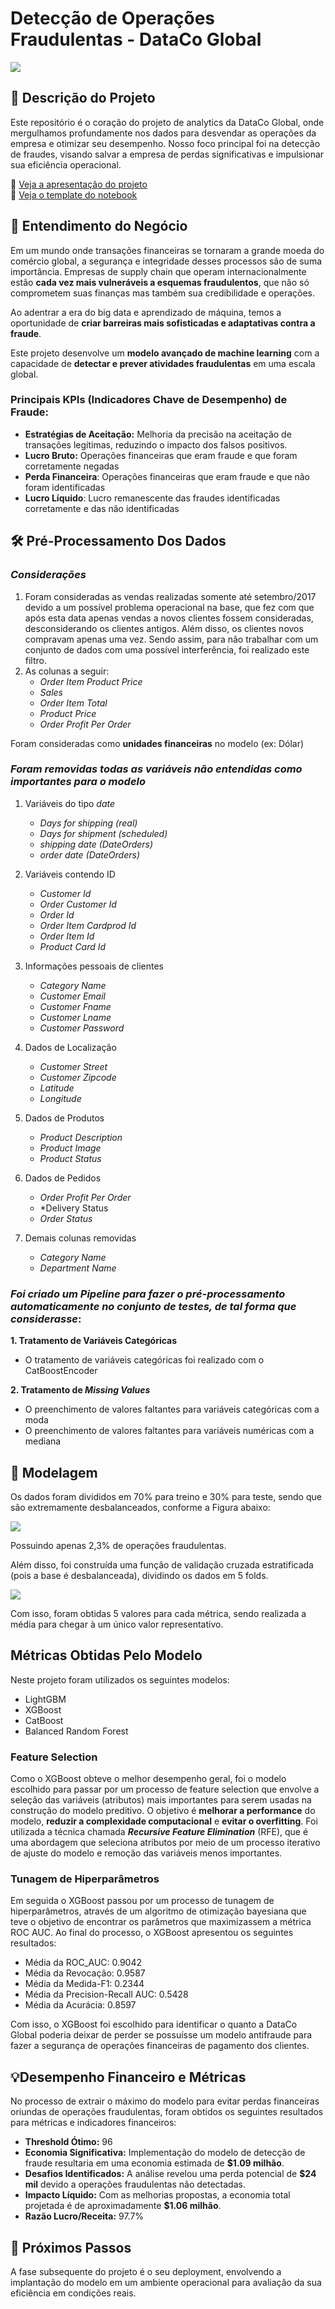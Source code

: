 # Detecção de Operações Fraudulentas - DataCo Global
<img src=https://i.ibb.co/FbkZDPw/fraude.png>

## 📌 Descrição do Projeto
Este repositório é o coração do projeto de analytics da DataCo Global, onde mergulhamos profundamente nos dados para desvendar as operações da empresa e otimizar seu desempenho. Nosso foco principal foi na detecção de fraudes, visando salvar a empresa de perdas significativas e impulsionar sua eficiência operacional.

📄 [Veja a apresentação do projeto](https://github.com/ejunior029/supplyChain_fraud_prediction/blob/master/reports/Apresenta%C3%A7%C3%A3o%20-%20%20DataCo%20Global.pdf)  
📄 [Veja o template do notebook](https://github.com/ejunior029/supplyChain_fraud_prediction/blob/master/notebooks/Fraude_Supply_Chain.ipynb)

## 💼 Entendimento do Negócio

Em um mundo onde transações financeiras se tornaram a grande moeda do comércio global, a segurança e integridade desses processos são de suma importância. Empresas de supply chain que operam internacionalmente estão **cada vez mais vulneráveis a esquemas fraudulentos**, que não só comprometem suas finanças mas também sua credibilidade e operações. 

Ao adentrar a era do big data e aprendizado de máquina, temos a oportunidade de **criar barreiras mais sofisticadas e adaptativas contra a fraude**.

Este projeto desenvolve um **modelo avançado de machine learning** com a capacidade de **detectar e prever atividades fraudulentas** em uma escala global. 
  
  
### **Principais KPIs (Indicadores Chave de Desempenho) de Fraude:**

- **Estratégias de Aceitação:** Melhoria da precisão na aceitação de transações legítimas, reduzindo o impacto dos falsos positivos.
- **Lucro Bruto:** Operações financeiras que eram fraude e que foram corretamente negadas
- **Perda Financeira**: Operações financeiras que eram fraude e que não foram identificadas
- **Lucro Líquido**: Lucro remanescente das fraudes identificadas corretamente e das não identificadas

## 🛠 Pré-Processamento Dos Dados

### _Considerações_
1. Foram consideradas as vendas realizadas somente até setembro/2017 devido a um possível problema operacional na base, que fez com que após esta data apenas vendas a novos clientes fossem consideradas, desconsiderando os clientes antigos. Além disso, os clientes novos compravam apenas uma vez. Sendo assim, para não trabalhar com um conjunto de dados com uma possível interferência, foi realizado este filtro.
2. As colunas a seguir:  
    * *Order Item Product Price*
    * *Sales*
    * *Order Item Total*
    * *Product Price*
    * *Order Profit Per Order*

Foram consideradas como **unidades financeiras** no modelo (ex: Dólar)

### _Foram removidas todas as variáveis não entendidas como importantes para o modelo_

1. Variáveis do tipo *date*
   * *Days for shipping (real)*
   * *Days for shipment (scheduled)*
   * *shipping date (DateOrders)*
   * *order date (DateOrders)*
     
2. Variáveis contendo ID
   * *Customer Id*
   * *Order Customer Id*
   * *Order Id*
   * *Order Item Cardprod Id*
   * *Order Item Id*
   * *Product Card Id*

3. Informações pessoais de clientes
   * *Category Name*
   * *Customer Email*
   * *Customer Fname*
   * *Customer Lname*
   * *Customer Password*

4. Dados de Localização
   * *Customer Street*
   * *Customer Zipcode*
   * *Latitude*
   * *Longitude*

5. Dados de Produtos
   * *Product Description*
   * *Product Image*
   * *Product Status*

6. Dados de Pedidos
   * *Order Profit Per Order*
   * *Delivery Status
   * *Order Status*

7. Demais colunas removidas
   * *Category Name*
   * *Department Name*
  
### _Foi criado um Pipeline para fazer o pré-processamento automaticamente no conjunto de testes, de tal forma que considerasse_:

**1. Tratamento de Variáveis Categóricas**
  * O tratamento de variáveis categóricas foi realizado com o CatBoostEncoder

**2. Tratamento de *Missing Values***
  * O preenchimento de valores faltantes para variáveis categóricas com a moda
  * O preenchimento de valores faltantes para variáveis numéricas com a mediana
 
## 🤖 Modelagem

Os dados foram divididos em 70% para treino e 30% para teste, sendo que são extremamente desbalanceados, conforme a Figura abaixo:

<img src="https://i.ibb.co/7zjpbkF/fraude.png">

Possuindo apenas 2,3% de operações fraudulentas. 

Além disso, foi construída uma função de validação cruzada estratificada (pois a base é desbalanceada), dividindo os dados em 5 folds.

<img src=https://i.ibb.co/RPMwXQ5/vc.png>

Com isso, foram obtidas 5 valores para cada métrica, sendo realizada a média para chegar à um único valor representativo.

## Métricas Obtidas Pelo Modelo
Neste projeto foram utilizados os seguintes modelos:

- LightGBM
- XGBoost
- CatBoost
- Balanced Random Forest

### **Feature Selection**
Como o XGBoost obteve o melhor desempenho geral, foi o modelo escolhido para passar por um processo de feature selection que envolve a seleção das variáveis (atributos) mais importantes para serem usadas na construção do modelo preditivo. O objetivo é **melhorar a performance** do modelo, **reduzir a complexidade computacional** e **evitar o overfitting**. Foi utilizada a técnica chamada ***Recursive Feature Elimination*** (RFE), que é uma abordagem que seleciona atributos por meio de um processo iterativo de ajuste do modelo e remoção das variáveis menos importantes.

### **Tunagem de Hiperparâmetros**
Em seguida o XGBoost passou por um processo de tunagem de hiperparâmetros, através de um algoritmo de otimização bayesiana que teve o objetivo de encontrar os parâmetros que maximizassem a métrica ROC AUC. Ao final do processo, o XGBoost apresentou os seguintes resultados:

- Média da ROC_AUC: 0.9042
- Média da Revocação: 0.9587
- Média da Medida-F1: 0.2344
- Média da Precision-Recall AUC: 0.5428
- Média da Acurácia: 0.8597

Com isso, o XGBoost foi escolhido para identificar o quanto a DataCo Global poderia deixar de perder se possuísse um modelo antifraude para fazer a segurança de operações financeiras de pagamento dos clientes.

## 💡Desempenho Financeiro e Métricas

No processo de extrair o máximo do modelo para evitar perdas financeiras oriundas de operações fraudulentas, foram obtidos os seguintes resultados para métricas e indicadores financeiros:

- **Threshold Ótimo:** 96
- **Economia Significativa:** Implementação do modelo de detecção de fraude resultaria em uma economia estimada de **$1.09 milhão**.
- **Desafios Identificados:** A análise revelou uma perda potencial de **$24 mil** devido a operações fraudulentas não detectadas.
- **Impacto Líquido:** Com as melhorias propostas, a economia total projetada é de aproximadamente **$1.06 milhão**.
- **Razão Lucro/Receita:** 97.7% 

## 🚧 Próximos Passos
A fase subsequente do projeto é o seu deployment, envolvendo a implantação do modelo em um ambiente operacional para avaliação da sua eficiência em condições reais.


